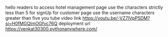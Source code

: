 hello readers to access 
hotel management page use the characters strictly less than 5 for signUp 
for customer page use the username characters greater than five
you tube video link
https://youtu.be/-VZ7lVpP5DM?si=H0fMGQlmOGfvc76Q
deployment url
https://venkat30300.pythonanywhere.com/
